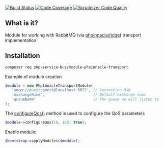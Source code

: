 [![Build Status](https://travis-ci.org/php-service-bus/module-phpinnacle-transport.svg?branch=v3.0)](https://travis-ci.org/php-service-bus/module-phpinnacle-transport)
[![Code Coverage](https://scrutinizer-ci.com/g/php-service-bus/module-phpinnacle-transport/badges/coverage.png?b=v3.0)](https://scrutinizer-ci.com/g/php-service-bus/module-phpinnacle-transport/?branch=v3.0)
[![Scrutinizer Code Quality](https://scrutinizer-ci.com/g/php-service-bus/module-phpinnacle-transport/badges/quality-score.png?b=v3.0)](https://scrutinizer-ci.com/g/php-service-bus/module-phpinnacle-transport/?branch=v3.0)

## What is it?

Module for working with RabbitMQ (via [phpinnacle/ridge](https://github.com/phpinnacle/ridge)) transport implementation

## Installation

```bash
composer req php-service-bus/module-phpinnacle-transport
```

Example of module creation

```php
$module = new PhpInnacleTransportModule(
   'amqp://guest:guest@localhost:5672', // Connection DSN
   'exchangeName',                      // Default exchange name
   'queueName'                          // The queue we will listen to
);
```
The [configureQos()](https://github.com/php-service-bus/module-phpinnacle-transport/blob/v3.0/src/PhpInnacleTransportModule.php#L82) method is used to configure the QoS parameters
```php
$module->configureQos(10, 100, true);
```

Enable module:

```php
$bootstrap->applyModules($module);
```

